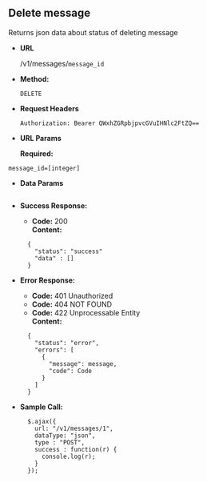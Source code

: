**Delete message**
----
  Returns json data about status of deleting message

* **URL**

  /v1/messages/`message_id`

* **Method:**

  `DELETE`
  
*  **Request Headers**

    `Authorization: Bearer QWxhZGRpbjpvcGVuIHNlc2FtZQ==`
    
*  **URL Params**

   **Required:**
   
  `message_id=[integer]`

* **Data Params**

  ```
  
  ```
    
* **Success Response:**

  * **Code:** 200 <br />
    **Content:** 
  ```
    {
      "status": "success"
      "data" : [] 
    }
  ```
 
* **Error Response:**

  * **Code:** 401 Unauthorized <br />
  * **Code:** 404 NOT FOUND<br />
  * **Code:** 422 Unprocessable Entity <br />
    **Content:** 
  ```
    {
      "status": "error",
      "errors": [
        {
          "message": message,
          "code": Code
        }
      ]
    }
  ```

* **Sample Call:**

  ```
    $.ajax({
      url: "/v1/messages/1",
      dataType: "json",
      type : "POST",
      success : function(r) {
        console.log(r);
      }
    });
  ```